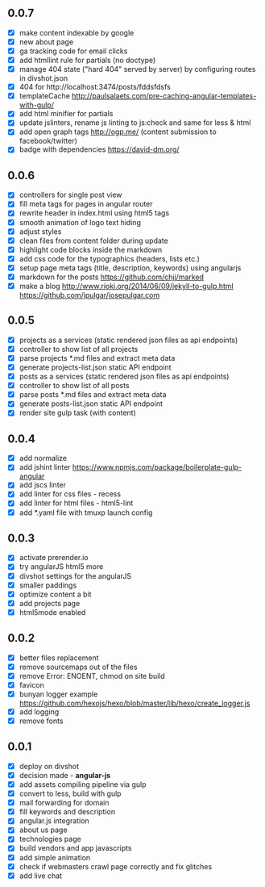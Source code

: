 ## 0.0.7

- [x] make content indexable by google
- [x] new about page
- [x] ga tracking code for email clicks
- [x] add htmllint rule for partials (no doctype)
- [x] manage 404 state ("hard 404" served by server) by configuring routes in divshot.json
- [x] 404 for http://localhost:3474/posts/fddsfdsfs
- [x] templateCache http://paulsalaets.com/pre-caching-angular-templates-with-gulp/
- [x] add html minifier for partials
- [x] update jslinters, rename js linting to js:check and same for less & html
- [x] add open graph tags http://ogp.me/ (content submission to facebook/twitter)
- [x] badge with dependencies https://david-dm.org/

## 0.0.6

- [x] controllers for single post view
- [x] fill meta tags for pages in angular router
- [x] rewrite header in index.html using html5 tags
- [x] smooth animation of logo text hiding
- [x] adjust styles
- [x] clean files from content folder during update
- [x] highlight code blocks inside the markdown
- [x] add css code for the typographics (headers, lists etc.)
- [x] setup page meta tags (title, description, keywords) using angularjs
- [x] markdown for the posts https://github.com/chjj/marked
- [x] make a blog http://www.rioki.org/2014/06/09/jekyll-to-gulp.html https://github.com/jpulgar/josepulgar.com

## 0.0.5

- [x] projects as a services (static rendered json files as api endpoints)
- [x] controller to show list of all projects
- [x] parse projects \*.md files and extract meta data
- [x] generate projects-list.json static API endpoint
- [x] posts as a services (static rendered json files as api endpoints)
- [x] controller to show list of all posts
- [x] parse posts \*.md files and extract meta data
- [x] generate posts-list.json static API endpoint
- [x] render site gulp task (with content)

## 0.0.4

- [x] add normalize
- [x] add jshint linter https://www.npmjs.com/package/boilerplate-gulp-angular
- [x] add jscs linter
- [x] add linter for css files - recess
- [x] add linter for html files - html5-lint
- [x] add \*.yaml file with tmuxp launch config

## 0.0.3

- [x] activate prerender.io
- [x] try angularJS html5 more
- [x] divshot settings for the angularJS
- [x] smaller paddings
- [x] optimize content a bit
- [x] add projects page
- [x] html5mode enabled

## 0.0.2

- [x] better files replacement
- [x] remove sourcemaps out of the files
- [x] remove Error: ENOENT, chmod on site build
- [x] favicon
- [x] bunyan logger example https://github.com/hexojs/hexo/blob/master/lib/hexo/create_logger.js
- [x] add logging
- [x] remove fonts

## 0.0.1

- [x] deploy on divshot
- [x] decision made - **angular-js**
- [x] add assets compiling pipeline via gulp
- [x] convert to less, build with gulp
- [x] mail forwarding for domain
- [x] fill keywords and description
- [x] angular.js integration
- [x] about us page
- [x] technologies page
- [x] build vendors and app javascripts
- [x] add simple animation
- [x] check if webmasters crawl page correctly and fix glitches
- [x] add live chat
